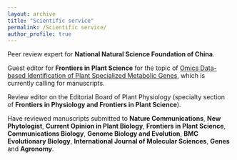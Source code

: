 ```yaml
---
layout: archive
title: "Scientific service"
permalink: /Scientific service/
author_profile: true
---
```


Peer review expert for **National Natural Science Foundation of China**.

Guest editor for **Frontiers in Plant Science** for the topic of [Omics Data-based Identification of Plant Specialized Metabolic Genes](https://www.frontiersin.org/research-topics/33159/omics-data-based-identification-of-plant-specialized-metabolic-genes), which is currently calling for manuscripts.

Review editor on the Editorial Board of Plant Physiology (specialty section of **Frontiers in Physiology and Frontiers in Plant Science**).

Have reviewed manuscripts submitted to **Nature Communications**, **New Phytologist**, **Current Opinion in Plant Biology**, **Frontiers in Plant Science**, **Communications Biology**, **Genome Biology and Evolution**, **BMC Evolutionary Biology**, **International Journal of Molecular Sciences**, **Genes** and **Agronomy**.
